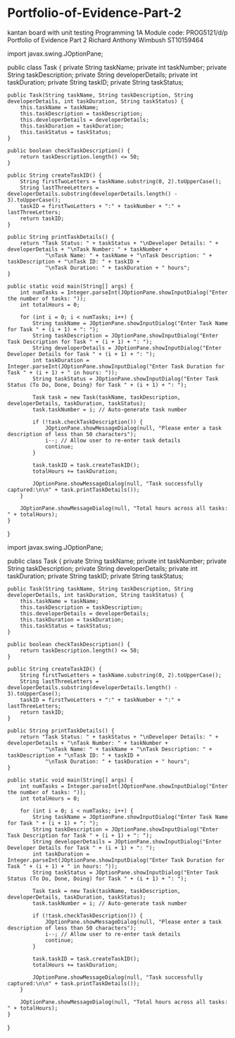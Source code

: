 # Portfolio-of-Evidence-Part-2
kantan board with unit testing
Programming 1A 
Module code: PROG5121/d/p
Portfolio of Evidence Part 2
Richard Anthony Wimbush  ST10159464

import javax.swing.JOptionPane;

public class Task {
    private String taskName;
    private int taskNumber;
    private String taskDescription;
    private String developerDetails;
    private int taskDuration;
    private String taskID;
    private String taskStatus;

    public Task(String taskName, String taskDescription, String developerDetails, int taskDuration, String taskStatus) {
        this.taskName = taskName;
        this.taskDescription = taskDescription;
        this.developerDetails = developerDetails;
        this.taskDuration = taskDuration;
        this.taskStatus = taskStatus;
    }

    public boolean checkTaskDescription() {
        return taskDescription.length() <= 50;
    }

    public String createTaskID() {
        String firstTwoLetters = taskName.substring(0, 2).toUpperCase();
        String lastThreeLetters = developerDetails.substring(developerDetails.length() - 3).toUpperCase();
        taskID = firstTwoLetters + ":" + taskNumber + ":" + lastThreeLetters;
        return taskID;
    }

    public String printTaskDetails() {
        return "Task Status: " + taskStatus + "\nDeveloper Details: " + developerDetails + "\nTask Number: " + taskNumber +
                "\nTask Name: " + taskName + "\nTask Description: " + taskDescription + "\nTask ID: " + taskID +
                "\nTask Duration: " + taskDuration + " hours";
    }

    public static void main(String[] args) {
        int numTasks = Integer.parseInt(JOptionPane.showInputDialog("Enter the number of tasks: "));
        int totalHours = 0;

        for (int i = 0; i < numTasks; i++) {
            String taskName = JOptionPane.showInputDialog("Enter Task Name for Task " + (i + 1) + ": ");
            String taskDescription = JOptionPane.showInputDialog("Enter Task Description for Task " + (i + 1) + ": ");
            String developerDetails = JOptionPane.showInputDialog("Enter Developer Details for Task " + (i + 1) + ": ");
            int taskDuration = Integer.parseInt(JOptionPane.showInputDialog("Enter Task Duration for Task " + (i + 1) + " in hours: "));
            String taskStatus = JOptionPane.showInputDialog("Enter Task Status (To Do, Done, Doing) for Task " + (i + 1) + ": ");

            Task task = new Task(taskName, taskDescription, developerDetails, taskDuration, taskStatus);
            task.taskNumber = i; // Auto-generate task number

            if (!task.checkTaskDescription()) {
                JOptionPane.showMessageDialog(null, "Please enter a task description of less than 50 characters");
                i--; // Allow user to re-enter task details
                continue;
            }

            task.taskID = task.createTaskID();
            totalHours += taskDuration;

            JOptionPane.showMessageDialog(null, "Task successfully captured:\n\n" + task.printTaskDetails());
        }

        JOptionPane.showMessageDialog(null, "Total hours across all tasks: " + totalHours);
    }
}

import javax.swing.JOptionPane;

public class Task {
    private String taskName;
    private int taskNumber;
    private String taskDescription;
    private String developerDetails;
    private int taskDuration;
    private String taskID;
    private String taskStatus;

    public Task(String taskName, String taskDescription, String developerDetails, int taskDuration, String taskStatus) {
        this.taskName = taskName;
        this.taskDescription = taskDescription;
        this.developerDetails = developerDetails;
        this.taskDuration = taskDuration;
        this.taskStatus = taskStatus;
    }

    public boolean checkTaskDescription() {
        return taskDescription.length() <= 50;
    }

    public String createTaskID() {
        String firstTwoLetters = taskName.substring(0, 2).toUpperCase();
        String lastThreeLetters = developerDetails.substring(developerDetails.length() - 3).toUpperCase();
        taskID = firstTwoLetters + ":" + taskNumber + ":" + lastThreeLetters;
        return taskID;
    }

    public String printTaskDetails() {
        return "Task Status: " + taskStatus + "\nDeveloper Details: " + developerDetails + "\nTask Number: " + taskNumber +
                "\nTask Name: " + taskName + "\nTask Description: " + taskDescription + "\nTask ID: " + taskID +
                "\nTask Duration: " + taskDuration + " hours";
    }

    public static void main(String[] args) {
        int numTasks = Integer.parseInt(JOptionPane.showInputDialog("Enter the number of tasks: "));
        int totalHours = 0;

        for (int i = 0; i < numTasks; i++) {
            String taskName = JOptionPane.showInputDialog("Enter Task Name for Task " + (i + 1) + ": ");
            String taskDescription = JOptionPane.showInputDialog("Enter Task Description for Task " + (i + 1) + ": ");
            String developerDetails = JOptionPane.showInputDialog("Enter Developer Details for Task " + (i + 1) + ": ");
            int taskDuration = Integer.parseInt(JOptionPane.showInputDialog("Enter Task Duration for Task " + (i + 1) + " in hours: "));
            String taskStatus = JOptionPane.showInputDialog("Enter Task Status (To Do, Done, Doing) for Task " + (i + 1) + ": ");

            Task task = new Task(taskName, taskDescription, developerDetails, taskDuration, taskStatus);
            task.taskNumber = i; // Auto-generate task number

            if (!task.checkTaskDescription()) {
                JOptionPane.showMessageDialog(null, "Please enter a task description of less than 50 characters");
                i--; // Allow user to re-enter task details
                continue;
            }

            task.taskID = task.createTaskID();
            totalHours += taskDuration;

            JOptionPane.showMessageDialog(null, "Task successfully captured:\n\n" + task.printTaskDetails());
        }

        JOptionPane.showMessageDialog(null, "Total hours across all tasks: " + totalHours);
    }
}
